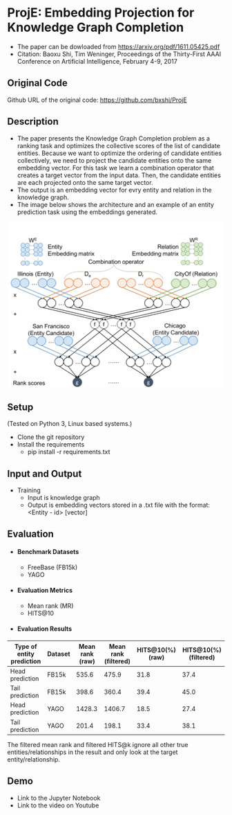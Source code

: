 # ProjE: Embedding Projection for Knowledge Graph Completion

- The paper can be dowloaded from https://arxiv.org/pdf/1611.05425.pdf
- Citation: Baoxu Shi, Tim Weninger, Proceedings of the Thirty-First AAAI Conference on Artificial Intelligence, February 4-9, 2017

## Original Code
Github URL of the original code: https://github.com/bxshi/ProjE

## Description
- The paper presents the Knowledge Graph Completion problem as a ranking task and optimizes the collective scores of the list of candidate entities. Because we want to optimize the ordering of candidate entities collectively, we need to
project the candidate entities onto the same embedding vector. For this task we learn a combination operator
that creates a target vector from the input data. Then, the candidate entities are each projected onto the same
target vector.
- The output is an embedding vector for evry entity and relation in the knowledge graph.
- The image below shows the architecture and an example of an entity prediction task using the embeddings generated.

![architecture](resources/architecture.png)

## Setup
(Tested on Python 3, Linux based systems.)
- Clone the git repository
- Install the requirements
	- pip install -r requirements.txt

## Input and Output
- Training
	- Input is knowledge graph
	- Output is embedding vectors stored in a .txt file with the format: <Entity - id> [vector]

## Evaluation
- #### Benchmark Datasets
    - FreeBase (FB15k)
    - YAGO
- #### Evaluation Metrics
    - Mean rank (MR)
    - HITS@10
- #### Evaluation Results

| Type of entity prediction | Dataset | Mean rank (raw) | Mean rank (filtered) | HITS@10(%) (raw) | HITS@10(%) (filtered)|
|---------------------------|---------|-----------------|----------------------|------------------|----------------------|
| Head prediction | FB15k | 535.6 | 475.9 | 31.8 | 37.4 |
| Tail prediction | FB15k | 398.6 | 360.4 | 39.4 | 45.0 |
| Head prediction | YAGO | 1428.3 | 1406.7 | 18.5 | 27.4 |
| Tail prediction | YAGO | 201.4 | 198.1 | 33.4 | 38.1 |

The filtered mean rank and filtered HITS@k ignore all other true entities/relationships in the result and only look at the target entity/relationship.

## Demo
- Link to the Jupyter Notebook 
- Link to the video on Youtube
